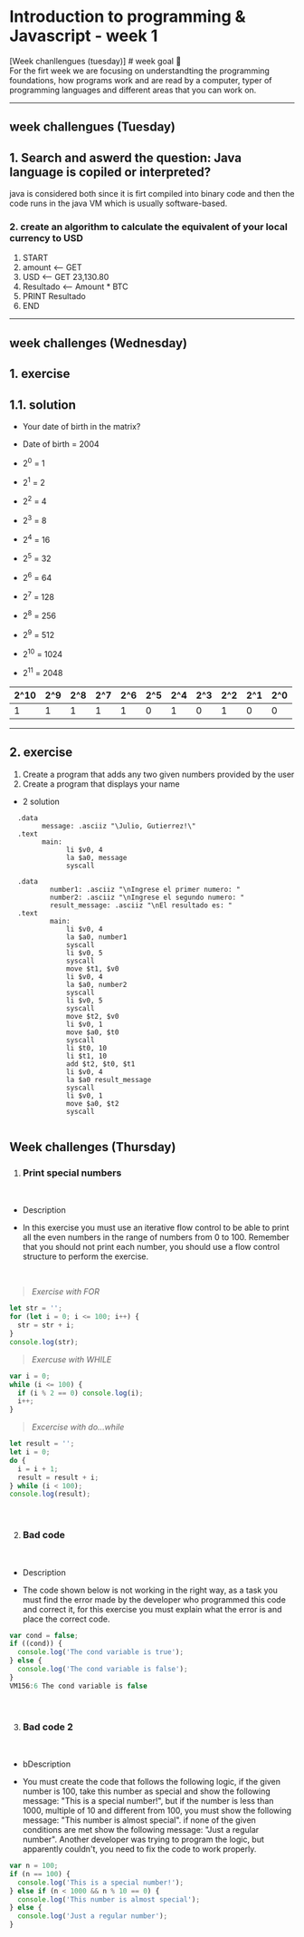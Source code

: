  # Introduction to programming & Javascript  - week 1
<link> [Week chanllengues (tuesday)]
# week goal 🏁
<div style="text-aling: justify"> For the firt week we are focusing on understandting the programming foundations, how programs work and are read by a computer, typer of programming languages and different areas that you can work on. 
</div>  

---

## week challengues (Tuesday)

## 1. Search and aswerd the question: Java  language is copiled or interpreted?
java is considered both since  it is firt compiled into binary code and then the code runs in the java VM which is usually software-based.

### 2. create an algorithm to calculate the equivalent of your local currency to USD
 1. START
  2. amount <-- GET
  3. USD <-- GET 23,130.80
  4. Resultado <-- Amount * BTC
  5. PRINT Resultado
  9. END
---

## week challenges (Wednesday)
## 1. exercise
 ## 1.1. solution

- Your date of birth in the matrix?
- Date of birth = 2004 

- 2<sup>0</sup> = 1
- 2<sup>1</sup> = 2
- 2<sup>2</sup> = 4
- 2<sup>3</sup> = 8
- 2<sup>4</sup> = 16
- 2<sup>5</sup> = 32
- 2<sup>6</sup> = 64
- 2<sup>7</sup> = 128
- 2<sup>8</sup> = 256
- 2<sup>9</sup> = 512
- 2<sup>10</sup> = 1024
- 2<sup>11</sup> = 2048

| 2^10 | 2^9 | 2^8 | 2^7 | 2^6 | 2^5 | 2^4 | 2^3 | 2^2 | 2^1 | 2^0  |
| ---- | --- | --- | --- | --- | --- | --- | --- | --- | --- | ---  |
| 1    | 1   | 1   | 1   | 1   | 0   | 1   | 0   | 1   | 0   |   0  |
---

## 2. exercise

1. Create a program that adds any two given numbers provided by the user
2. Create a program that displays your name

- 2 solution 
```assembly
  .data
        message: .asciiz "\Julio, Gutierrez!\"
  .text
        main:
              li $v0, 4
              la $a0, message
              syscall
```

```assembly
  .data
	      number1: .asciiz "\nIngrese el primer numero: "
	      number2: .asciiz "\nIngrese el segundo numero: "
	      result_message: .asciiz "\nEl resultado es: "
  .text
	      main:
              li $v0, 4
              la $a0, number1
              syscall
              li $v0, 5
              syscall
              move $t1, $v0
              li $v0, 4
              la $a0, number2
              syscall
              li $v0, 5
              syscall
              move $t2, $v0
              li $v0, 1
              move $a0, $t0
              syscall
              li $t0, 10
              li $t1, 10
              add $t2, $t0, $t1
              li $v0, 4
              la $a0 result_message
              syscall
              li $v0, 1
              move $a0, $t2
              syscall
              
```
              

## Week challenges (Thursday) 

1. ### Print special numbers

<br>

- Description

- In this exercise you must use an iterative flow control to be able to print all the even numbers in the range of numbers from 0 to 100. Remember that you should not print each number, you should use a flow control structure to perform the exercise.

<br>

>*Exercise with FOR*
```JavaScript
let str = '';
for (let i = 0; i <= 100; i++) {
  str = str + i;
}
console.log(str);
```

>*Exercuse with WHILE*
```JavaScript
var i = 0;
while (i <= 100) {
  if (i % 2 == 0) console.log(i);
  i++;
}
```
>*Excercise with do...while*
```JavaScript
let result = '';
let i = 0;
do {
  i = i + 1;
  result = result + i;
} while (i < 100);
console.log(result);
```
<br>

2. ### Bad code

<br>

- Description

- The code shown below is not working in the right way, as a task you must find the error made by the developer who programmed this code and correct it, for this exercise you must explain what the error is and place the correct code.

```JavaScript
var cond = false;
if ((cond)) {
  console.log('The cond variable is true');
} else {
  console.log('The cond variable is false');
}
VM156:6 The cond variable is false
```

<br>

3. ### Bad code 2

<br>

- bDescription

- You must create the code that follows the following logic, if the given number is 100, take this number as special and show the following message: "This is a special number!", but if the number is less than 1000, multiple of 10 and different from 100, you must show the following message: "This number is almost special". if none of the given conditions are met show the following message: "Just a regular number". Another developer was trying to program the logic, but apparently couldn't, you need to fix the code to work properly.

```JavaScript
var n = 100;
if (n == 100) {
  console.log('This is a special number!');
} else if (n < 1000 && n % 10 == 0) {
  console.log('This number is almost special');
} else {
  console.log('Just a regular number');
}
```
